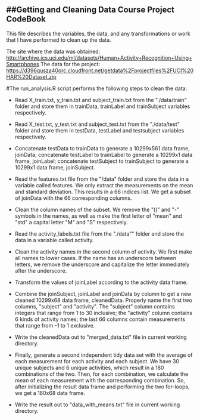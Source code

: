 ##Getting and Cleaning Data Course Project CodeBook
------------------------------------------------------
This file describes the variables, the data, and any transformations or work that I have performed to clean up the data.

The site where the data was obtained:
http://archive.ics.uci.edu/ml/datasets/Human+Activity+Recognition+Using+Smartphones
The data for the project:
https://d396qusza40orc.cloudfront.net/getdata%2Fprojectfiles%2FUCI%20HAR%20Dataset.zip

#The run_analysis.R script performs the following steps to clean the data:

* Read X_train.txt, y_train.txt and subject_train.txt from the "./data/train" folder and store them in trainData, trainLabel and trainSubject variables respectively.

* Read X_test.txt, y_test.txt and subject_test.txt from the "./data/test" folder and store them in testData, testLabel and testsubject variables respectively.

* Concatenate testData to trainData to generate a 10299x561 data frame, joinData; concatenate testLabel to trainLabel to generate a 10299x1 data frame, joinLabel; concatenate testSubject to trainSubject to generate a 10299x1 data frame, joinSubject.

* Read the features.txt file from the "/data" folder and store the data in a variable called features. We only extract the measurements on the mean and standard deviation. This results in a 66 indices list. We get a subset of joinData with the 66 corresponding columns.

* Clean the column names of the subset. We remove the "()" and "-" symbols in the names, as well as make the first letter of "mean" and "std" a capital letter "M" and "S" respectively.

* Read the activity_labels.txt file from the "./data"" folder and store the data in a variable called activity.

* Clean the activity names in the second column of activity. We first make all names to lower cases. If the name has an underscore between letters, we remove the underscore and capitalize the letter immediately after the underscore.

* Transform the values of joinLabel according to the activity data frame.

* Combine the joinSubject, joinLabel and joinData by column to get a new cleaned 10299x68 data frame, cleanedData. Properly name the first two columns, "subject" and "activity". The "subject" column contains integers that range from 1 to 30 inclusive; the "activity" column contains 6 kinds of activity names; the last 66 columns contain measurements that range from -1 to 1 exclusive.

* Write the cleanedData out to "merged_data.txt" file in current working directory.

* Finally, generate a second independent tidy data set with the average of each measurement for each activity and each subject. We have 30 unique subjects and 6 unique activities, which result in a 180 combinations of the two. Then, for each combination, we calculate the mean of each measurement with the corresponding combination. So, after initializing the result data frame and performing the two for-loops, we get a 180x68 data frame.

* Write the result out to "data_with_means.txt" file in current working directory.